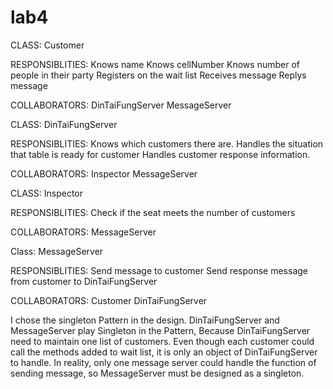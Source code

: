 # lab4

CLASS: Customer

RESPONSIBLITIES:
Knows name
Knows cellNumber
Knows number of people in their party
Registers on the wait list
Receives message 
Replys message

COLLABORATORS:
DinTaiFungServer
MessageServer

CLASS: DinTaiFungServer

RESPONSIBLITIES:
Knows which customers there are.
Handles the situation that table is ready for customer
Handles customer response information.

COLLABORATORS:
Inspector
MessageServer


CLASS: Inspector

RESPONSIBLITIES:
Check if the seat meets the number of customers

COLLABORATORS:
MessageServer

Class: MessageServer

RESPONSIBLITIES:
Send message to customer
Send response message from customer to DinTaiFungServer

COLLABORATORS:
Customer
DinTaiFungServer

I chose the singleton Pattern in the design.
DinTaiFungServer and MessageServer play Singleton in the Pattern,
Because DinTaiFungServer need to maintain one list of customers. Even though each customer could call the methods added to wait list, it is only an object of DinTaiFungServer to handle. In reality, only one message server could handle the function of sending message, so MessageServer must be designed as a singleton.


